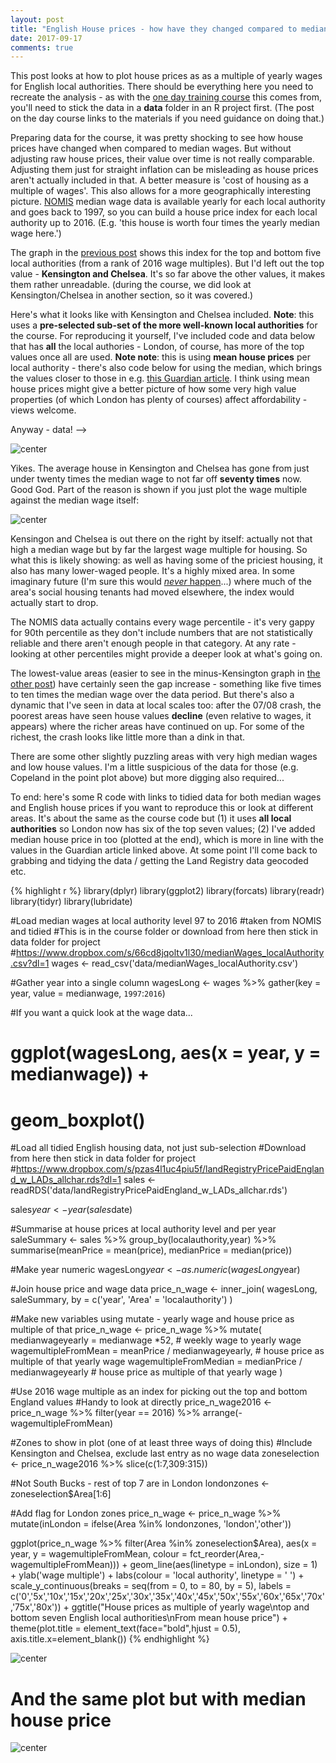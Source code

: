 ```yaml
---
layout: post
title: "English House prices - how have they changed compared to median wages"
date: 2017-09-17
comments: true
---
```







This post looks at how to plot house prices as as a multiple of yearly wages for English local authorities. There should be everything here you need to recreate the analysis - as with the [one day training course](http://danolner.github.io/2017/09/Learn_GGPLOT_and_R_using_English_house_price_and_wage_data) this comes from, you'll need to stick the data in a **data** folder in an R project first. (The post on the day course links to the materials if you need guidance on doing that.)

Preparing data for the course, it was pretty shocking to see how house prices have changed when compared to median wages. But without adjusting raw house prices, their value over time is not really comparable. Adjusting them just for straight inflation can be misleading as house prices aren't actually included in that. A better measure is 'cost of housing as a multiple of wages'. This also allows for a more geographically interesting picture. [NOMIS](https://www.nomisweb.co.uk/) median wage data is available yearly for each local authority and goes back to 1997, so you can build a house price index for each local authority up to 2016. (E.g. 'this house is worth four times the yearly median wage here.')

The graph in the [previous post](http://danolner.github.io/2017/09/Learn_GGPLOT_and_R_using_English_house_price_and_wage_data) shows this index for the top and bottom five local authorities (from a rank of 2016 wage multiples). But I'd left out the top value - **Kensington and Chelsea**. It's so far above the other values, it makes them rather unreadable. (during the course, we did look at Kensington/Chelsea in another section, so it was covered.)

Here's what it looks like with Kensington and Chelsea included. **Note**: this uses a **pre-selected sub-set of the more well-known local authorities** for the course. For reproducing it yourself,  I've included code and data below that has **all** the local authories - London, of course, has more of the top values once all are used. **Note note**: this is using **mean house prices** per local authority - there's also code below for using the median, which brings the values closer to those in e.g. [this Guardian article](https://www.theguardian.com/money/2017/mar/17/average-house-price-times-annual-salary-official-figures-ons). I think using mean house prices might give a better picture of how some very high value properties (of which London has plenty of courses) affect affordability - views welcome.

Anyway - data! -->

![center](http://danolner.github.io/figs/housePriceWageMultiple/unnamed-chunk-2-1.png)

Yikes. The average house in Kensington and Chelsea has gone from just under twenty times the median wage to not far off **seventy times** now. Good God. Part of the reason is shown if you just plot the wage multiple against the median wage itself:

![center](http://danolner.github.io/figs/housePriceWageMultiple/unnamed-chunk-3-1.png)

Kensingon and Chelsea is out there on the right by itself: actually not that high a median wage but by far the largest wage multiple for housing. So what this is likely showing: as well as having some of the priciest housing, it also has many lower-waged people. It's a highly mixed area. In some imaginary future (I'm sure this would [*never* happen](http://www.mirror.co.uk/news/uk-news/social-cleansing-one-londons-richest-9632220)...) where much of the area's social housing tenants had moved elsewhere, the index would actually start to drop.

The NOMIS data actually contains every wage percentile - it's very gappy for 90th percentile as they don't include numbers that are not statistically reliable and there aren't enough people in that category. At any rate - looking at other percentiles might provide a deeper look at what's going on.

The lowest-value areas (easier to see in the minus-Kensington graph in [the other post](http://danolner.github.io/2017/09/Learn_GGPLOT_and_R_using_English_house_price_and_wage_data)) have certainly seen the gap increase - something like five times to ten times the median wage over the data period. But there's also a dynamic that I've seen in data at local scales too: after the 07/08 crash, the poorest areas have seen house values **decline** (even relative to wages, it appears) where the richer areas have continued on up. For some of the richest, the crash looks like little more than a dink in that.

There are some other slightly puzzling areas with very high median wages and low house values. I'm a little suspicious of the data for those (e.g. Copeland in the point plot above) but more digging also required...

To end: here's some R code with links to tidied data for both median wages and English house prices if you want to reproduce this or look at different areas. It's about the same as the course code but (1) it uses **all local authorities** so London now has six of the top seven values; (2) I've added median house price in too (plotted at the end), which is more in line with the values in the Guardian article linked above. At some point I'll come back to grabbing and tidying the data / getting the Land Registry data geocoded etc. 


{% highlight r %}
library(dplyr)
library(ggplot2)
library(forcats)
library(readr)
library(tidyr)
library(lubridate)

#Load median wages at local authority level 97 to 2016
#taken from NOMIS and tidied
#This is in the course folder or download from here then stick in data folder for project
#https://www.dropbox.com/s/66cd8jqoltv1l30/medianWages_localAuthority.csv?dl=1
wages <- read_csv('data/medianWages_localAuthority.csv')

#Gather year into a single column
wagesLong <- wages %>% 
  gather(key = year, value = medianwage, `1997`:`2016`)

#If you want a quick look at the wage data...
# ggplot(wagesLong, aes(x = year, y = medianwage)) +
#   geom_boxplot()

#Load all tidied English housing data, not just sub-selection
#Download from here then stick in data folder for project
#https://www.dropbox.com/s/pzas4l1uc4piu5f/landRegistryPricePaidEngland_w_LADs_allchar.rds?dl=1
sales <- readRDS('data/landRegistryPricePaidEngland_w_LADs_allchar.rds')

sales$year <- year(sales$date)

#Summarise at house prices at local authority level and per year
saleSummary <- sales %>% 
  group_by(localauthority,year) %>% 
  summarise(meanPrice = mean(price),
            medianPrice = median(price))

#Make year numeric
wagesLong$year <- as.numeric(wagesLong$year)

#Join house price and wage data
price_n_wage <- inner_join(
  wagesLong,
  saleSummary,
  by = c('year', 'Area' = 'localauthority')
)

#Make new variables using mutate - yearly wage and house price as multiple of that
price_n_wage <- price_n_wage %>% 
  mutate(
    medianwageyearly = medianwage *52, # weekly wage to yearly wage
    wagemultipleFromMean = meanPrice / medianwageyearly, # house price as multiple of that yearly wage
    wagemultipleFromMedian = medianPrice / medianwageyearly # house price as multiple of that yearly wage
    )

#Use 2016 wage multiple as an index for picking out the top and bottom England values
#Handy to look at directly
price_n_wage2016 <- price_n_wage %>% 
  filter(year == 2016) %>% 
  arrange(-wagemultipleFromMean)

#Zones to show in plot (one of at least three ways of doing this)
#Include Kensington and Chelsea, exclude last entry as no wage data 
zoneselection <- price_n_wage2016 %>% slice(c(1:7,309:315))

#Not South Bucks - rest of top 7 are in London
londonzones <- zoneselection$Area[1:6]

#Add flag for London zones
price_n_wage <- price_n_wage %>% 
  mutate(inLondon = ifelse(Area %in% londonzones, 'london','other'))

ggplot(price_n_wage %>% filter(Area %in% zoneselection$Area), 
       aes(x = year, y = wagemultipleFromMean, colour = fct_reorder(Area,-wagemultipleFromMean))) +
  geom_line(aes(linetype = inLondon), size = 1) +
  ylab('wage multiple') +
  labs(colour = 'local authority', linetype = ' ') +
  scale_y_continuous(breaks = seq(from = 0, to = 80, by = 5),
  labels = c('0','5x','10x','15x','20x','25x','30x','35x','40x','45x','50x','55x','60x','65x','70x','75x','80x')) +
  ggtitle("House prices as multiple of yearly wage\ntop and bottom seven English local authorities\nFrom mean house price") +
  theme(plot.title = element_text(face="bold",hjust = 0.5),
        axis.title.x=element_blank())
{% endhighlight %}

![center](http://danolner.github.io/figs/housePriceWageMultiple/unnamed-chunk-4-1.png)

# And the same plot but with median house price

![center](http://danolner.github.io/figs/housePriceWageMultiple/unnamed-chunk-5-1.png)






